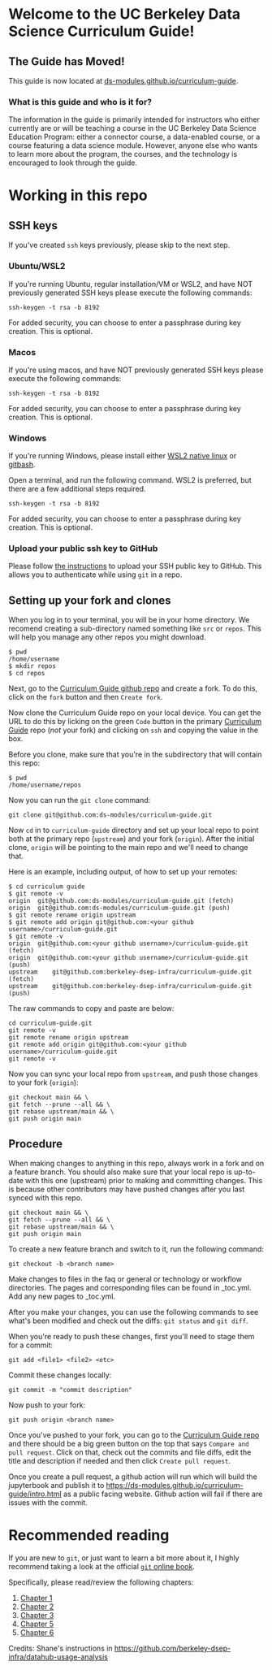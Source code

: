 # Welcome to the UC Berkeley Data Science Curriculum Guide!

## The Guide has Moved!

This guide is now located at [ds-modules.github.io/curriculum-guide](https://ds-modules.github.io/curriculum-guide).

### What is this guide and who is it for?

The information in the guide is primarily intended for instructors who either currently are or will be teaching a course in the UC Berkeley Data Science Education Program: either a connector course, a data-enabled course, or a course featuring a data science module. However, anyone else who wants to learn more about the program, the courses, and the technology is encouraged to look through the guide.

# Working in this repo

## SSH keys
If you've created `ssh` keys previously, please skip to the next step.

### Ubuntu/WSL2
If you're running Ubuntu, regular installation/VM or WSL2, and have NOT
previously generated SSH keys please execute the following commands:
```
ssh-keygen -t rsa -b 8192
```
For added security, you can choose to enter a passphrase during key creation.
This is optional.

### Macos
If you're using macos, and have NOT previously generated SSH keys please
execute the following commands:
```
ssh-keygen -t rsa -b 8192
```
For added security, you can choose to enter a passphrase during key creation.
This is optional.

### Windows
If you're running Windows, please install either [WSL2 native linux](https://learn.microsoft.com/en-us/windows/wsl/install) or [gitbash](https://www.git-scm.com/download/win).

Open a terminal, and run the following command.  WSL2 is preferred, but there
are a few additional steps required.

```
ssh-keygen -t rsa -b 8192
```
For added security, you can choose to enter a passphrase during key creation.
This is optional.

### Upload your public ssh key to GitHub
Please follow [the instructions](https://docs.github.com/en/authentication/connecting-to-github-with-ssh/adding-a-new-ssh-key-to-your-github-account) to upload your SSH public key to GitHub. This allows you to authenticate while using `git` in a repo.

## Setting up your fork and clones

When you log in to your terminal, you will be in your home directory.  We
recomend creating a sub-directory named something like `src` or `repos`.  This
will help you manage any other repos you might download.

```
$ pwd
/home/username
$ mkdir repos
$ cd repos
```

Next, go to the [Curriculum Guide github repo](https://github.com/ds-modules/curriculum-guide)
and create a fork.  To do this, click on the `fork` button and then
`Create fork`.

Now clone the Curriculum Guide repo on your local device. You
can get the URL to do this by licking on the green `Code` button in the primary
[Curriculum Guide](https://github.com/berkeley-dsep-infra/curriculum-guide/)
repo (*not* your fork) and clicking on `ssh` and copying the value in the box.

Before you clone, make sure that you're in the subdirectory that will contain
this repo:
```
$ pwd
/home/username/repos
```

Now you can run the `git clone` command:
```
git clone git@github.com:ds-modules/curriculum-guide.git
```

Now `cd` in to `curriculum-guide` directory and set up your local repo
to point both at the primary repo (`upstream`) and your fork (`origin`).  After
the initial clone, `origin` will be pointing to the main repo and we'll need
to change that.

Here is an example, including output, of how to set up your remotes:
```
$ cd curriculum guide
$ git remote -v
origin	git@github.com:ds-modules/curriculum-guide.git (fetch)
origin	git@github.com:ds-modules/curriculum-guide.git (push)
$ git remote rename origin upstream
$ git remote add origin git@github.com:<your github username>/curriculum-guide.git
$ git remote -v
origin	git@github.com:<your github username>/curriculum-guide.git (fetch)
origin	git@github.com:<your github username>/curriculum-guide.git (push)
upstream	git@github.com:berkeley-dsep-infra/curriculum-guide.git (fetch)
upstream	git@github.com:berkeley-dsep-infra/curriculum-guide.git (push)
```

The raw commands to copy and paste are below:
```
cd curriculum-guide.git
git remote -v
git remote rename origin upstream
git remote add origin git@github.com:<your github username>/curriculum-guide.git
git remote -v
```

Now you can sync your local repo from `upstream`, and push those changes to
your fork (`origin`):
```
git checkout main && \
git fetch --prune --all && \
git rebase upstream/main && \
git push origin main
```

## Procedure
When making changes to anything in this repo, always work in a fork and on a
feature branch.  You should also make sure that your local repo is up-to-date
with this one (upstream) prior to making and committing changes. This is
because other contributors may have pushed changes after you last synced with
this repo.

```
git checkout main && \
git fetch --prune --all && \
git rebase upstream/main && \
git push origin main
```

To create a new feature branch and switch to it, run the following command:
```
git checkout -b <branch name>
```

Make changes to files in the faq or general or technology or workflow directories. The pages and corresponding files can be found in _toc.yml. Add any new pages to _toc.yml.

After you make your changes, you can use the following commands to see
what's been modified and check out the diffs:  `git status` and `git diff`.


When you're ready to push these changes, first you'll need to stage them for a
commit:
```
git add <file1> <file2> <etc>
```

Commit these changes locally:
```
git commit -m "commit description"
```

Now push to your fork:
```
git push origin <branch name>
```

Once you've pushed to your fork, you can go to the
[Curriculum Guide repo](https://github.com/ds-modules/curriculum-guide)
and there should be a big green button on the top that says `Compare and pull request`.
Click on that, check out the commits and file diffs, edit the title and
description if needed and then click `Create pull request`.

Once you create a pull request, a github action will run which will build the
jupyterbook and publish it to
https://ds-modules.github.io/curriculum-guide/intro.html as a public facing
website. Github action will fail if there are issues with the commit.

# Recommended reading
If you are new to `git`, or just want to learn a bit more about it, I highly
recommend taking a look at the official [`git` online book](https://www.git-scm.com/book/en/v2).

Specifically, please read/review the following chapters:
1. [Chapter 1](https://www.git-scm.com/book/en/v2/Getting-Started-About-Version-Control)
2. [Chapter 2](https://www.git-scm.com/book/en/v2/Getting-Started-About-Version-Control)
3. [Chapter 3](https://www.git-scm.com/book/en/v2/Git-Branching-Branches-in-a-Nutshell)
4. [Chapter 5](https://www.git-scm.com/book/en/v2/Distributed-Git-Distributed-Workflows)
5. [Chapter 6](https://www.git-scm.com/book/en/v2/GitHub-Account-Setup-and-Configuration)

Credits: Shane's instructions in https://github.com/berkeley-dsep-infra/datahub-usage-analysis
